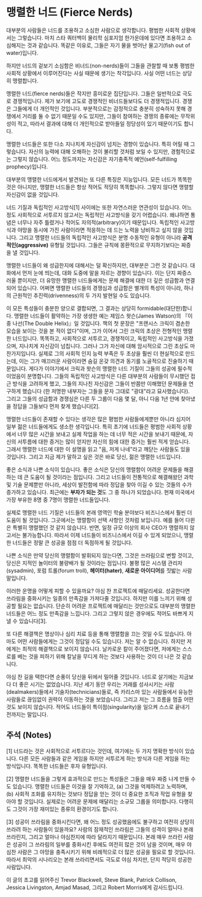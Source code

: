 # 맹렬한 너드 (Fierce Nerds)

대부분의 사람들은 너드를 조용하고 소심한 사람으로 생각합니다. 평범한 사회적 상황에서는 그렇습니다. 마치 스타 쿼터백이 물리학 심포지엄 한가운데에 있다면 조용하고 소심해지는 것과 같습니다. 똑같은 이유로, 그들은 자기 물을 벗어난 물고기(fish out of water)입니다.

하지만 너드의 겉보기 소심함은 비너드(non-nerds)들이 그들을 관찰할 때 보통 평범한 사회적 상황에서 이루어진다는 사실 때문에 생기는 착각입니다. 사실 어떤 너드는 상당히 맹렬합니다.

맹렬한 너드(fierce nerds)들은 작지만 흥미로운 집단입니다. 그들은 일반적으로 극도로 경쟁적입니다. 제가 보기에 고도로 경쟁적인 비너드들보다도 더 경쟁적입니다. 경쟁은 그들에게 더 개인적인 것입니다. 부분적으로는 감정적으로 충분히 성숙하지 못해 경쟁에서 거리를 둘 수 없기 때문일 수도 있지만, 그들이 참여하는 경쟁의 종류에는 무작위성이 적고, 따라서 결과에 대해 더 개인적으로 받아들일 정당성이 있기 때문이기도 합니다.

맹렬한 너드들은 또한 다소 지나치게 자신감이 넘치는 경향이 있습니다. 특히 어릴 때 그렇습니다. 자신의 능력에 대해 오해하는 것이 불리할 것처럼 보일 수 있지만, 경험적으로는 그렇지 않습니다. 어느 정도까지는 자신감은 자기충족적 예언(self-fulfilling prophecy)입니다.

대부분의 맹렬한 너드에게서 발견되는 또 다른 특징은 지능입니다. 모든 너드가 똑똑한 것은 아니지만, 맹렬한 너드들은 항상 적어도 적당히 똑똑합니다. 그렇지 않다면 맹렬할 자신감이 없을 것입니다.

너드 기질과 독립적인 사고방식[1] 사이에는 또한 자연스러운 연관성이 있습니다. 어느 정도 사회적으로 서투르지 않고서는 독립적인 사고방식을 갖기 어렵습니다. 왜냐하면 통념은 너무나 자주 틀렸거나 적어도 자의적(arbitrary)이기 때문입니다. 독립적인 사고방식과 야망을 동시에 가진 사람이라면 적응하는 데 드는 노력을 낭비하고 싶지 않을 것입니다. 그리고 맹렬한 너드들의 독립적인 사고방식은 분명 수동적인 유형이 아니라 **공격적인(aggressive)** 유형일 것입니다. 그들은 규칙에 몽환적으로 무지하기보다는 짜증을 낼 것입니다.

맹렬한 너드들이 왜 성급한지에 대해서는 덜 확신하지만, 대부분은 그런 것 같습니다. 대화에서 먼저 눈에 띄는데, 대화 도중에 말을 자르는 경향이 있습니다. 이는 단지 짜증스러울 뿐이지만, 더 유망한 맹렬한 너드들에게는 문제 해결에 대한 더 깊은 성급함과 연결되어 있습니다. 어쩌면 맹렬한 너드들의 경쟁심과 성급함은 별개의 특성이 아니라, 하나의 근원적인 추진력(drivenness)의 두 가지 발현일 수도 있습니다.

이 모든 특성들이 충분한 양으로 결합되면, 그 결과는 상당히 formidable(대단한)합니다. 맹렬한 너드들이 활약하는 가장 생생한 예는 제임스 왓슨(James Watson)의 『이중 나선(The Double Helix)』일 것입니다. 책의 첫 문장은 "프랜시스 크릭이 겸손한 모습을 보이는 것을 본 적이 없다"이며, 그가 이어서 그린 크릭의 초상은 전형적인 맹렬한 너드입니다. 똑똑하고, 사회적으로 서투르고, 경쟁적이고, 독립적인 사고방식을 가졌으며, 지나치게 자신감이 넘칩니다. 그러나 그가 자신에 대해 암시적으로 그린 초상도 마찬가지입니다. 실제로 그의 사회적 인지 능력 부족은 두 초상을 훨씬 더 현실적으로 만드는데, 이는 그가 매끄러운 사람이라면 숨길 온갖 의견과 동기를 노골적으로 진술하기 때문입니다. 게다가 이야기에서 크릭과 왓슨의 맹렬한 너드 기질이 그들의 성공에 필수적이었음이 분명합니다. 그들의 독립적인 사고방식은 다른 대부분의 사람들이 무시했던 접근 방식을 고려하게 했고, 그들의 지나친 자신감은 그들이 반쯤만 이해했던 문제들을 연구하게 했습니다 (한 저명한 내부자는 그들을 문자 그대로 "광대"라고 묘사했습니다). 그리고 그들의 성급함과 경쟁심은 다른 두 그룹이 다음 몇 달, 아니 다음 1년 안에 찾아냈을 정답을 그들보다 먼저 찾게 했습니다[2].

맹렬한 너드들이 존재할 수 있다는 생각은 많은 평범한 사람들에게뿐만 아니라 심지어 일부 젊은 너드들에게도 생소한 생각입니다. 특히 초기에 너드들은 평범한 사회적 상황에서 너무 많은 시간을 보내고 실제 작업을 하는 데 너무 적은 시간을 보내기 때문에, 자신의 서투름에 대한 증거는 많이 얻지만 자신의 힘에 대한 증거는 훨씬 적게 얻습니다. 그래서 맹렬한 너드에 대한 이 설명을 읽고 "음, 저게 나네"라고 깨닫는 사람들도 있을 것입니다. 그리고 지금 제가 말하고 싶은 것은 바로 당신, 젊은 맹렬한 너드입니다.

좋은 소식과 나쁜 소식이 있습니다. 좋은 소식은 당신의 맹렬함이 어려운 문제들을 해결하는 데 큰 도움이 될 것이라는 점입니다. 그리고 너드들이 전통적으로 해결해왔던 과학 및 기술 문제뿐만 아니라, 세상이 발전함에 따라 정답을 찾아 이길 수 있는 것들의 수가 증가하고 있습니다. 최근에는 **부자가 되는 것**도 그 중 하나가 되었습니다. 현재 미국에서 가장 부유한 8명 중 7명이 맹렬한 너드들입니다.

실제로 맹렬한 너드 기질은 너드들의 본래 영역인 학술 분야보다 비즈니스에서 훨씬 더 도움이 될 것입니다. 그곳에서는 맹렬함이 선택 사항인 것처럼 보입니다. 예를 들어 다윈은 특별히 맹렬했던 것 같지 않습니다. 반면, 일정 규모 이상의 회사 CEO가 맹렬하지 않고서는 불가능합니다. 따라서 이제 너드들이 비즈니스에서 이길 수 있게 되었으니, 맹렬한 너드들은 정말 큰 성공을 점점 더 독점하게 될 것입니다.

나쁜 소식은 만약 당신의 맹렬함이 발휘되지 않는다면, 그것은 쓰라림으로 변할 것이고, 당신은 지적인 놀이터의 불량배가 될 것이라는 점입니다. 불평 많은 시스템 관리자(sysadmin), 포럼 트롤(forum troll), **헤이터(hater)**, **새로운 아이디어**를 짓밟는 사람 말입니다.

이러한 운명을 어떻게 피할 수 있을까요? 야심 찬 프로젝트에 매달리세요. 성공한다면 쓰라림을 중화시키는 일종의 만족감을 가져다줄 것입니다. 하지만 이를 느끼기 위해 성공할 필요는 없습니다. 단순히 어려운 프로젝트에 매달리는 것만으로도 대부분의 맹렬한 너드들은 어느 정도 만족감을 느낍니다. 그리고 그렇지 않은 경우에도 적어도 바쁘게 지낼 수 있습니다[3].

또 다른 해결책은 명상이나 심리 치료 등을 통해 맹렬함을 끄는 것일 수도 있습니다. 아마도 어떤 사람들에게는 그것이 정답일 수도 있습니다. 저는 알 수 없습니다. 하지만 저에게는 최적의 해결책으로 보이지 않습니다. 날카로운 칼이 주어졌다면, 저에게는 스스로를 베는 것을 피하기 위해 칼날을 무디게 하는 것보다 사용하는 것이 더 나은 것 같습니다.

야심 찬 길을 택한다면 순풍이 당신을 뒤에서 밀어줄 것입니다. 너드로 살기에는 지금보다 더 좋은 시기는 없었습니다. 지난 세기 동안 우리는 거래를 성사시키는 사람(dealmakers)들에서 기술자(technicians)들로, 즉 카리스마 있는 사람들에서 유능한 사람들로 끊임없이 권력이 이동하는 것을 보았습니다. 그리고 저는 그 흐름을 멈출 어떤 것도 보이지 않습니다. 적어도 너드들이 특이점(singularity)을 일으켜 스스로 끝내기 전까지는 말입니다.

## 주석 (Notes)

[1] 너드라는 것은 사회적으로 서투르다는 것인데, 여기에는 두 가지 명확한 방식이 있습니다. 다른 모든 사람들과 같은 게임을 하지만 서투르게 하는 방식과 다른 게임을 하는 방식입니다. 똑똑한 너드들은 후자 유형입니다.

[2] 맹렬한 너드들을 그렇게 효과적으로 만드는 특성들은 그들을 매우 짜증 나게 만들 수도 있습니다. 맹렬한 너드들은 이것을 잘 기억하고, (a) 그것을 억제하려고 노력하며, (b) 사회적 조화를 유지하는 것보다 정답을 얻는 것이 더 중요한 조직과 작업 유형을 찾아야 할 것입니다. 실제로는 어려운 문제에 매달리는 소규모 그룹을 의미합니다. 다행히도 그것이 가장 재미있는 종류의 환경이기도 합니다.

[3] 성공이 쓰라림을 중화시킨다면, 왜 어느 정도 성공했음에도 불구하고 여전히 상당히 쓰라려 하는 사람들이 있을까요? 사람의 잠재적인 쓰라림은 그들의 성격이 얼마나 본래 쓰라린지, 그리고 얼마나 야심찬지에 따라 달라지기 때문입니다. 본래 매우 쓰라린 사람은 성공이 그 쓰라림의 일부를 중화시킨 후에도 여전히 많은 것이 남을 것이며, 매우 야심찬 사람은 그 야망을 충족시키기 위해 비례적으로 더 많은 성공을 필요로 할 것입니다. 따라서 최악의 시나리오는 본래 쓰라리면서도 극도로 야심 차지만, 단지 적당히 성공한 사람입니다.

이 글의 초고를 읽어주신 Trevor Blackwell, Steve Blank, Patrick Collison, Jessica Livingston, Amjad Masad, 그리고 Robert Morris에게 감사드립니다.